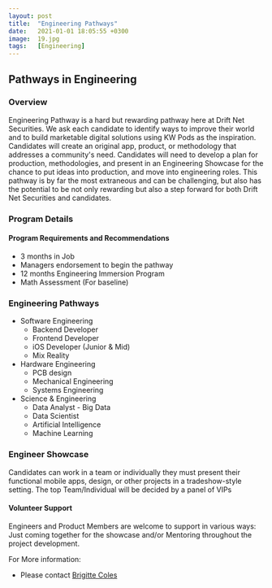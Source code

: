 ```yaml
---
layout: post
title:  "Engineering Pathways"
date:   2021-01-01 18:05:55 +0300
image:  19.jpg
tags:   [Engineering]
---
```

## Pathways in Engineering
### Overview
Engineering Pathway is a hard but rewarding pathway here at Drift Net Securities. We ask each candidate to identify ways to improve their world and to build marketable digital solutions using KW Pods as the inspiration. Candidates will create an original app, product, or methodology that addresses a  community's need. Candidates will need to develop a plan for production, methodologies, and present in an Engineering Showcase for the chance to put ideas into production, and move into engineering roles. This pathway is by far the most extraneous and can be challenging, but also has the potential to be not only rewarding but also a step forward for both Drift Net Securities and candidates.

### Program Details

#### Program Requirements and Recommendations
* 3 months in Job
* Managers endorsement to begin the pathway
* 12 months Engineering Immersion Program
* Math Assessment (For baseline)

### Engineering Pathways
* Software Engineering
  - Backend Developer
  - Frontend Developer
  - iOS Developer (Junior & Mid)
  - Mix Reality
* Hardware Engineering
  - PCB design
  - Mechanical Engineering
  - Systems Engineering   
* Science & Engineering
  - Data Analyst - Big Data
  - Data Scientist
  - Artificial Intelligence
  - Machine Learning

### Engineer Showcase
Candidates can work in a team or individually they must present their functional mobile apps, design, or other projects in a tradeshow-style setting. The top Team/Individual will be decided by a panel of VIPs

#### Volunteer Support
Engineers and Product Members are welcome to support in various ways: Just coming together for the showcase and/or Mentoring throughout the project development.

For More information:
- Please contact [Brigitte Coles](brigittec@driftnet.net)


[jekyll-docs]: https://jekyllrb.com/docs/home
[jekyll-gh]:   https://github.com/jekyll/jekyll
[jekyll-talk]: https://talk.jekyllrb.com/
